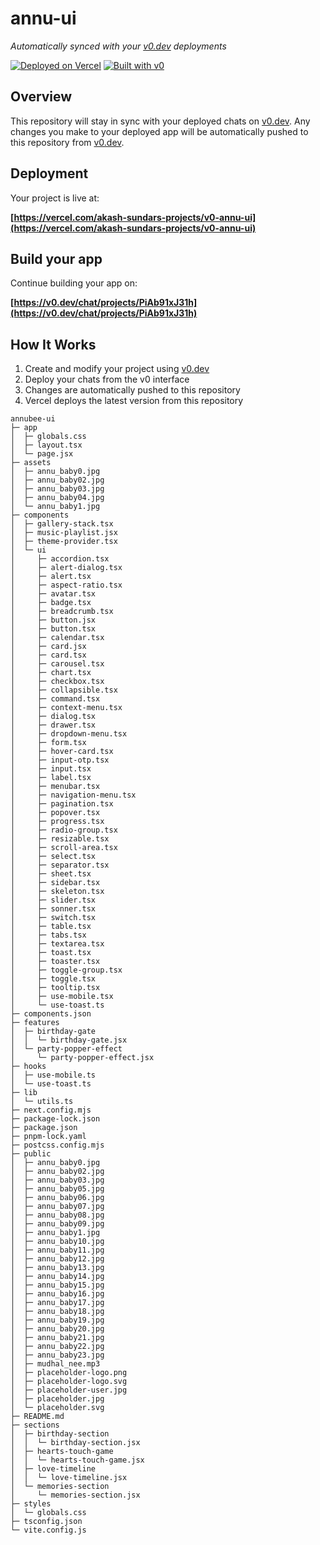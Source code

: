 # annu-ui

*Automatically synced with your [v0.dev](https://v0.dev) deployments*

[![Deployed on Vercel](https://img.shields.io/badge/Deployed%20on-Vercel-black?style=for-the-badge&logo=vercel)](https://vercel.com/akash-sundars-projects/v0-annu-ui)
[![Built with v0](https://img.shields.io/badge/Built%20with-v0.dev-black?style=for-the-badge)](https://v0.dev/chat/projects/PiAb91xJ31h)

## Overview

This repository will stay in sync with your deployed chats on [v0.dev](https://v0.dev).
Any changes you make to your deployed app will be automatically pushed to this repository from [v0.dev](https://v0.dev).

## Deployment

Your project is live at:

**[https://vercel.com/akash-sundars-projects/v0-annu-ui](https://vercel.com/akash-sundars-projects/v0-annu-ui)**

## Build your app

Continue building your app on:

**[https://v0.dev/chat/projects/PiAb91xJ31h](https://v0.dev/chat/projects/PiAb91xJ31h)**

## How It Works

1. Create and modify your project using [v0.dev](https://v0.dev)
2. Deploy your chats from the v0 interface
3. Changes are automatically pushed to this repository
4. Vercel deploys the latest version from this repository

```
annubee-ui
├─ app
│  ├─ globals.css
│  ├─ layout.tsx
│  └─ page.jsx
├─ assets
│  ├─ annu_baby0.jpg
│  ├─ annu_baby02.jpg
│  ├─ annu_baby03.jpg
│  ├─ annu_baby04.jpg
│  └─ annu_baby1.jpg
├─ components
│  ├─ gallery-stack.tsx
│  ├─ music-playlist.jsx
│  ├─ theme-provider.tsx
│  └─ ui
│     ├─ accordion.tsx
│     ├─ alert-dialog.tsx
│     ├─ alert.tsx
│     ├─ aspect-ratio.tsx
│     ├─ avatar.tsx
│     ├─ badge.tsx
│     ├─ breadcrumb.tsx
│     ├─ button.jsx
│     ├─ button.tsx
│     ├─ calendar.tsx
│     ├─ card.jsx
│     ├─ card.tsx
│     ├─ carousel.tsx
│     ├─ chart.tsx
│     ├─ checkbox.tsx
│     ├─ collapsible.tsx
│     ├─ command.tsx
│     ├─ context-menu.tsx
│     ├─ dialog.tsx
│     ├─ drawer.tsx
│     ├─ dropdown-menu.tsx
│     ├─ form.tsx
│     ├─ hover-card.tsx
│     ├─ input-otp.tsx
│     ├─ input.tsx
│     ├─ label.tsx
│     ├─ menubar.tsx
│     ├─ navigation-menu.tsx
│     ├─ pagination.tsx
│     ├─ popover.tsx
│     ├─ progress.tsx
│     ├─ radio-group.tsx
│     ├─ resizable.tsx
│     ├─ scroll-area.tsx
│     ├─ select.tsx
│     ├─ separator.tsx
│     ├─ sheet.tsx
│     ├─ sidebar.tsx
│     ├─ skeleton.tsx
│     ├─ slider.tsx
│     ├─ sonner.tsx
│     ├─ switch.tsx
│     ├─ table.tsx
│     ├─ tabs.tsx
│     ├─ textarea.tsx
│     ├─ toast.tsx
│     ├─ toaster.tsx
│     ├─ toggle-group.tsx
│     ├─ toggle.tsx
│     ├─ tooltip.tsx
│     ├─ use-mobile.tsx
│     └─ use-toast.ts
├─ components.json
├─ features
│  ├─ birthday-gate
│  │  └─ birthday-gate.jsx
│  └─ party-popper-effect
│     └─ party-popper-effect.jsx
├─ hooks
│  ├─ use-mobile.ts
│  └─ use-toast.ts
├─ lib
│  └─ utils.ts
├─ next.config.mjs
├─ package-lock.json
├─ package.json
├─ pnpm-lock.yaml
├─ postcss.config.mjs
├─ public
│  ├─ annu_baby0.jpg
│  ├─ annu_baby02.jpg
│  ├─ annu_baby03.jpg
│  ├─ annu_baby05.jpg
│  ├─ annu_baby06.jpg
│  ├─ annu_baby07.jpg
│  ├─ annu_baby08.jpg
│  ├─ annu_baby09.jpg
│  ├─ annu_baby1.jpg
│  ├─ annu_baby10.jpg
│  ├─ annu_baby11.jpg
│  ├─ annu_baby12.jpg
│  ├─ annu_baby13.jpg
│  ├─ annu_baby14.jpg
│  ├─ annu_baby15.jpg
│  ├─ annu_baby16.jpg
│  ├─ annu_baby17.jpg
│  ├─ annu_baby18.jpg
│  ├─ annu_baby19.jpg
│  ├─ annu_baby20.jpg
│  ├─ annu_baby21.jpg
│  ├─ annu_baby22.jpg
│  ├─ annu_baby23.jpg
│  ├─ mudhal_nee.mp3
│  ├─ placeholder-logo.png
│  ├─ placeholder-logo.svg
│  ├─ placeholder-user.jpg
│  ├─ placeholder.jpg
│  └─ placeholder.svg
├─ README.md
├─ sections
│  ├─ birthday-section
│  │  └─ birthday-section.jsx
│  ├─ hearts-touch-game
│  │  └─ hearts-touch-game.jsx
│  ├─ love-timeline
│  │  └─ love-timeline.jsx
│  └─ memories-section
│     └─ memories-section.jsx
├─ styles
│  └─ globals.css
├─ tsconfig.json
└─ vite.config.js

```